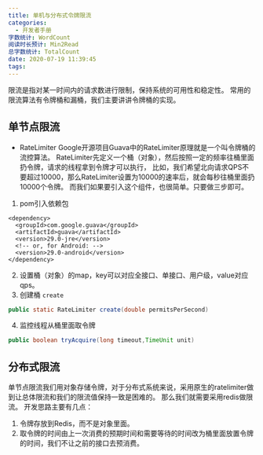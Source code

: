 ```yaml
---
title: 单机与分布式令牌限流
categories:
  - 开发者手册
字数统计: WordCount
阅读时长预计: Min2Read
总字数统计: TotalCount
date: 2020-07-19 11:39:45
tags: 
---
```


限流是指对某一时间内的请求数进行限制，保持系统的可用性和稳定性。
常用的限流算法有令牌桶和漏桶，我们主要讲讲令牌桶的实现。
<!--more-->
## 单节点限流
* RateLimiter
Google开源项目Guava中的RateLimiter原理就是一个叫令牌桶的流控算法。
RateLimiter先定义一个桶（对象），然后按照一定的频率往桶里面扔令牌，请求的线程拿到令牌才可以执行，
比如，我们希望北向请求QPS不要超过10000，那么RateLimiter设置为10000的速率后，就会每秒往桶里面扔10000个令牌。
而我们如果要引入这个组件，也很简单。只要做三步即可。
1. pom引入依赖包
```pom
<dependency>
  <groupId>com.google.guava</groupId>
  <artifactId>guava</artifactId>
  <version>29.0-jre</version>
  <!-- or, for Android: -->
  <version>29.0-android</version>
</dependency>
```
2. 设置桶（对象）的map，key可以对应全接口、单接口、用户级，value对应qps。
3. 创建桶 `create`
```java
public static RateLimiter create(double permitsPerSecond)
```
4. 监控线程从桶里面取令牌
```java
public boolean tryAcquire(long timeout,TimeUnit unit)
```

## 分布式限流
单节点限流我们用对象存储令牌，对于分布式系统来说，采用原生的ratelimiter做到让总体限流和我们的限流值保持一致是困难的。
那么我们就需要采用redis做限流。
开发思路主要有几点：

1. 令牌存放到Redis，而不是对象里面。
2. 取令牌的时间由上一次消费的预期时间和需要等待的时间改为桶里面放置令牌的时间，我们不让之前的接口去预消费。
